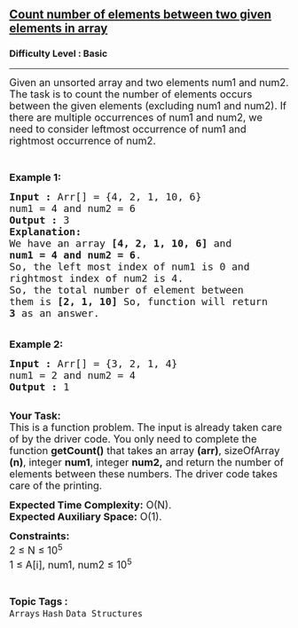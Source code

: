 <h2><a href="https://practice.geeksforgeeks.org/problems/count-number-of-elements-between-two-given-elements-in-array4044/1?page=2&difficulty[]=-1&category[]=Arrays&sortBy=difficulty">Count number of elements between two given elements in array</a></h2><h3>Difficulty Level : Basic</h3><hr><div class="problems_problem_content__Xm_eO"><p><span style="font-size:18px">Given an unsorted array and two elements num1 and num2. The task is to count the number of elements occurs between the given elements (excluding num1 and num2). If there are multiple occurrences of num1 and num2, we need to consider leftmost occurrence of num1 and rightmost occurrence of num2.</span></p>

<p>&nbsp;</p>

<p><span style="font-size:18px"><strong>Example 1:</strong></span></p>

<pre><span style="font-size:18px"><strong>Input :</strong> Arr[] = {4, 2, 1, 10, 6}
num1 = 4 and num2 = 6
<strong>Output :</strong> 3
<strong>Explanation:
</strong>We have an array <strong>[4, 2, 1, 10, 6]</strong> and 
<strong>num1 = 4 and num2 = 6</strong>. 
So, the left most index of num1 is 0 and 
rightmost index of num2 is 4. 
So, the total number of element between 
them is <strong>[2, 1, 10] </strong>So, function will return 
<strong>3</strong> as an answer.

</span></pre>

<p><span style="font-size:18px"><strong>Example 2:</strong></span></p>

<pre><span style="font-size:18px"><strong>Input :</strong> Arr[] = {3, 2, 1, 4}
num1 = 2 and num2 = 4
<strong>Output :</strong> 1</span>
</pre>

<p><br>
<span style="font-size:18px"><strong>Your Task:</strong><br>
This is a function problem. The input is already taken care of by the driver code. You only need to complete the function <strong>getCount()</strong> that takes an array <strong>(arr)</strong>, sizeOfArray <strong>(n)</strong>, integer <strong>num1</strong>, integer <strong>num2,</strong>&nbsp;and return the number of elements between these numbers. The driver code takes care of the printing.</span></p>

<p><span style="font-size:18px"><strong>Expected Time Complexity:</strong>&nbsp;O(N).<br>
<strong>Expected Auxiliary Space:</strong>&nbsp;O(1).</span></p>

<p><span style="font-size:18px"><strong>Constraints:</strong><br>
2 ≤ N ≤ 10<sup>5</sup><br>
1&nbsp;≤ A[i], num1, num2 ≤ 10<sup>5</sup></span></p>
</div><br><p><span style=font-size:18px><strong>Topic Tags : </strong><br><code>Arrays</code>&nbsp;<code>Hash</code>&nbsp;<code>Data Structures</code>&nbsp;